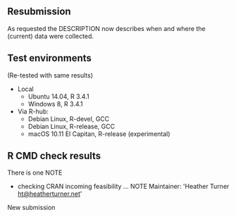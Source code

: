 ## Resubmission

As requested the DESCRIPTION now describes when and where the (current) data
were collected.

## Test environments

(Re-tested with same results)

* Local 
    * Ubuntu 14.04, R 3.4.1
	* Windows 8, R 3.4.1
* Via R-hub: 
    * Debian Linux, R-devel, GCC
    * Debian Linux, R-release, GCC
    * macOS 10.11 El Capitan, R-release (experimental)
    
## R CMD check results

There is one NOTE

* checking CRAN incoming feasibility ... NOTE
Maintainer: 'Heather Turner <ht@heatherturner.net>'

New submission


    
